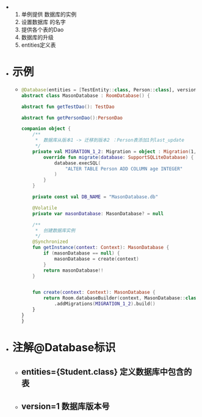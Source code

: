 - 1. 单例提供 数据库的实例
  2. 设置数据库 的名字
  3. 提供各个表的Dao
  4. 数据库的升级
  5. entities定义表
- # 示例
	- ```kotlin
	  @Database(entities = [TestEntity::class, Person::class], version = 2,exportSchema = false)
	  abstract class MasonDatabase : RoomDatabase() {
	  
	  abstract fun getTestDao(): TestDao
	  
	  abstract fun getPersonDao():PersonDao
	  
	  companion object {
	      /**
	       *  数据库从版本1 -> 迁移到版本2 ：Person表添加1列last_update
	       */
	      private val MIGRATION_1_2: Migration = object : Migration(1, 2) {
	          override fun migrate(database: SupportSQLiteDatabase) {
	              database.execSQL(
	                  "ALTER TABLE Person ADD COLUMN age INTEGER"
	              )
	          }
	      }
	  
	      private const val DB_NAME = "MasonDatabase.db"
	  
	      @Volatile
	      private var masonDatabase: MasonDatabase? = null
	  
	      /**
	       *  创建数据库实例
	       */
	      @Synchronized
	      fun getInstance(context: Context): MasonDatabase {
	          if (masonDatabase == null) {
	              masonDatabase = create(context)
	          }
	          return masonDatabase!!
	      }
	  
	  
	      fun create(context: Context): MasonDatabase {
	          return Room.databaseBuilder(context, MasonDatabase::class.java, DB_NAME)
	              .addMigrations(MIGRATION_1_2).build()
	      }
	  }
	  }
	  ```
- # 注解@Database标识
	- ## entities={Student.class} 定义数据库中包含的表
	- ## version=1 数据库版本号